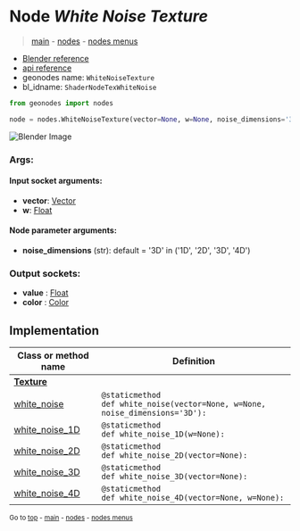 # Node *White Noise Texture*

> [main](../index.md) - [nodes](nodes.md) - [nodes menus](nodes_menus.md)

- [Blender reference](https://docs.blender.org/manual/en/latest/modeling/geometry_nodes/texture/white_noise.html)
- [api reference](https://docs.blender.org/api/current/bpy.types.ShaderNodeTexWhiteNoise.html)
- geonodes name: `WhiteNoiseTexture`
- bl_idname: `ShaderNodeTexWhiteNoise`

```python
from geonodes import nodes

node = nodes.WhiteNoiseTexture(vector=None, w=None, noise_dimensions='3D')
```

![Blender Image](https://docs.blender.org/manual/en/latest/_images/node-types_ShaderNodeTexWhiteNoise.webp)

### Args:

#### Input socket arguments:

- **vector**: [Vector](Vector.md)
- **w**: [Float](Float.md)

#### Node parameter arguments:

- **noise_dimensions** (str): default = '3D' in ('1D', '2D', '3D', '4D')

### Output sockets:

- **value** : [Float](Float.md)
- **color** : [Color](Color.md)

## Implementation

| Class or method name | Definition |
|----------------------|------------|
| **[Texture](Texture.md)** |
| [white_noise](Texture.md#white_noise-staticmethod) | `@staticmethod`<br> `def white_noise(vector=None, w=None, noise_dimensions='3D'):` |
| [white_noise_1D](Texture.md#white_noise_1D-staticmethod) | `@staticmethod`<br> `def white_noise_1D(w=None):` |
| [white_noise_2D](Texture.md#white_noise_2D-staticmethod) | `@staticmethod`<br> `def white_noise_2D(vector=None):` |
| [white_noise_3D](Texture.md#white_noise_3D-staticmethod) | `@staticmethod`<br> `def white_noise_3D(vector=None):` |
| [white_noise_4D](Texture.md#white_noise_4D-staticmethod) | `@staticmethod`<br> `def white_noise_4D(vector=None, w=None):` |

<sub>Go to [top](#node-White-Noise-Texture) - [main](../index.md) - [nodes](nodes.md) - [nodes menus](nodes_menus.md)</sub>

